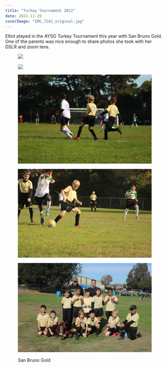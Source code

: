 ```yaml
---
title: "Turkey Tournament 2022"
date: 2022-11-29
coverImage: "IMG_7242_original.jpg"
---
```


Elliot played in the AYSO Turkey Tournament this year with San Bruno Gold. One of the parents was nice enough to share photos she took with her DSLR and zoom lens.

<figure>

![](images/IMG_7242_original.jpg)

![](images/IMG_7595_original.jpg)

![](images/IMG_7183_original-scaled.jpg)

![](images/IMG_7109_original-scaled.jpg)

![](images/IMG_7634_original-scaled.jpg)

<figcaption>

San Bruno Gold

</figcaption>

</figure>
